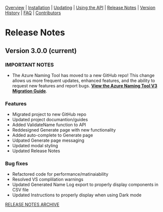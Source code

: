[Overview](/README.md) | [Installation](/docs/INSTALLATION.md) | [Updating](/docs/UPDATING.md) | [Using the API](/docs/USINGTHEAPI.md) | [Release Notes](/RELEASENOTES.md) | [Version History](/docs/VERSIONHISTORY.md) | [FAQ](/docs/FAQ.md) | [Contributors](/docs/CONTRIBUTORS.md)

# Release Notes

## Version 3.0.0 (current)

### IMPORTANT NOTES
- The Azure Naming Tool has moved to a new GitHub repo! This change allows us more frequent updates, enhanced features, and the ability to request new features and report bugs. [**View the Azure Naming Tool V3 Migration Guide**](https://github.com/mspnp/AzureNamingTool/docs/V3REPOSITORYMIGRATION.md).

### Features
- Migrated project to new GitHub repo
- Updated project documantion/guides
- Added ValidateName function to API
- Reddesigned Generate page with new functionality
- Added auto-complete to Generate page
- Udpated Generate page messaging
- Updated modal styling
- Updated Release Notes

### Bug fixes
- Refactored code for performance/matinaiability
- Resolved VS complilation warnings
- Updated Generated Name Log export to properly display components in CSV file
- Updated Instructions to properly display when using Dark mode

[RELEASE NOTES ARCHIVE](/docs/RELEASENOTESARCHIVE.md)
